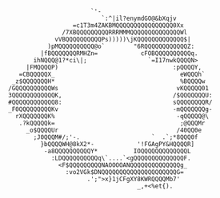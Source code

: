                                    `'-
                                      `:^|il?enymdGO@&bXqjv
                              =c1T3m4ZAKBMQQQQQQQQQQQQQQQQ0Xx
                           /7XBQQQQQQQQQRRRMMMQQQQQQQQQQQQQQWl
                         vVBQQQQQQQQQQPs)))))\jKQQQQQQQQQQQQQ$|
                       )pMQQQQQQQQQQ@o`        "6RQQQQQQQQQQQQZ:
                     |fBQQQQQQQRMHZn=            cFOBQQQQQQQQQQq.
                   ihNQQQ@1?*ci\|;                 `=I17nwkQQQQN>
                 |FMQQQQP)                                :pQQQQY,
               =CBQQQQQX_                                   eWQQQh`
             _z$QQQQQQQH*                                   %BQQQQw
            /GQQQQQQQQQQWs                                 vKQQQQQ01
            3QQQQQQQQQQQQK,                               /$QQQQQQQU:
            #QQQQQQQQQQQQ8:                               sQQQQQQQQR/
            _F0QQQQQQQQQKv                                -mQQQQQQQg-
              rXQQQQQQQK%                                  -qQQQQQ@\
               .?kQQQQQk=                                   ;@QQQMr
                 _o$QQQQUr                                 /40QQ0e
                   ;J0QQQM#/;'-.                    `  .`;*8QQQ0f
                     }bQQQQWH@8kX2*-            '!FGAgPY&HQQQQR]
                      -a8QQQQQQQQQQY*          IOQQQQQQQQQQQQQL
                        :LDQQQQQQQQQQq\`....`<gQQQQQQQQQQQQQQF.
                          <F$QQQQQQQQQNAOOOOANQQQQQQQQQQQQQQg_
                            :vo2VGk$DNQQQQQQQQQQQQQQQQQQQQQG=
                                  .';">x}1jCFgXY8KWRQQQQMb7'
                                                _,+<%et{).

<!---
maxalair/maxalair is a ✨ special ✨ repository because its `README.md` (this file) appears on your GitHub profile.
You can click the Preview link to take a look at your changes.
--->
